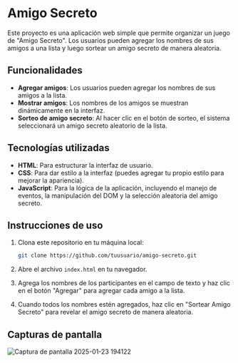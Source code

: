# Amigo Secreto

Este proyecto es una aplicación web simple que permite organizar un juego de "Amigo Secreto". Los usuarios pueden agregar los nombres de sus amigos a una lista y luego sortear un amigo secreto de manera aleatoria.

## Funcionalidades

- **Agregar amigos**: Los usuarios pueden agregar los nombres de sus amigos a la lista.
- **Mostrar amigos**: Los nombres de los amigos se muestran dinámicamente en la interfaz.
- **Sorteo de amigo secreto**: Al hacer clic en el botón de sorteo, el sistema seleccionará un amigo secreto aleatorio de la lista.

## Tecnologías utilizadas

- **HTML**: Para estructurar la interfaz de usuario.
- **CSS**: Para dar estilo a la interfaz (puedes agregar tu propio estilo para mejorar la apariencia).
- **JavaScript**: Para la lógica de la aplicación, incluyendo el manejo de eventos, la manipulación del DOM y la selección aleatoria del amigo secreto.

## Instrucciones de uso

1. Clona este repositorio en tu máquina local:
    ```bash
    git clone https://github.com/tuusuario/amigo-secreto.git
    ```

2. Abre el archivo `index.html` en tu navegador.
   
3. Agrega los nombres de los participantes en el campo de texto y haz clic en el botón "Agregar" para agregar cada amigo a la lista.

4. Cuando todos los nombres estén agregados, haz clic en "Sortear Amigo Secreto" para revelar el amigo secreto de manera aleatoria.

## Capturas de pantalla

![Captura de pantalla 2025-01-23 194122](https://github.com/user-attachments/assets/060815cf-f086-4daa-a364-4ce37d5d694e)

